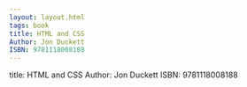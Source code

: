 ```yaml
---
layout: layout.html
tags: book      
title: HTML and CSS
Author: Jon Duckett
ISBN: 9781118008188
---
```


title: HTML and CSS
Author: Jon Duckett
ISBN: 9781118008188

